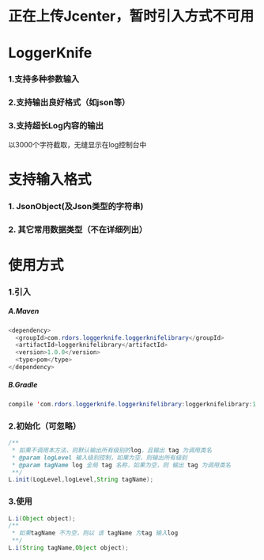 # 正在上传Jcenter，暂时引入方式不可用
# LoggerKnife
### 1.支持多种参数输入
### 2.支持输出良好格式（如json等）
### 3.支持超长Log内容的输出
  以3000个字符截取，无缝显示在log控制台中

# 支持输入格式
### 1. JsonObject(及Json类型的字符串)
### 2. 其它常用数据类型（不在详细列出）

# 使用方式
### 1.引入
##### A.Maven
```java
<dependency>
  <groupId>com.rdors.loggerknife.loggerknifelibrary</groupId>
  <artifactId>loggerknifelibrary</artifactId>
  <version>1.0.0</version>
  <type>pom</type>
</dependency>
```
##### B.Gradle
```java
compile 'com.rdors.loggerknife.loggerknifelibrary:loggerknifelibrary:1.0.0'
```
### 2.初始化（可忽略）
```java
/**
 * 如果不调用本方法，则默认输出所有级别的log，且输出 tag 为调用类名
 * @param logLevel 输入级别控制，如果为空，则输出所有级别   
 * @param tagName log 全局 tag 名称，如果为空，则 输出 tag 为调用类名
 **/
L.init(LogLevel,logLevel,String tagName);
```
### 3.使用
```java
L.i(Object object);
/**
 * 如果tagName 不为空，则以 该 tagName 为tag 输入log
 **/
L.i(String tagName,Object object);
```
